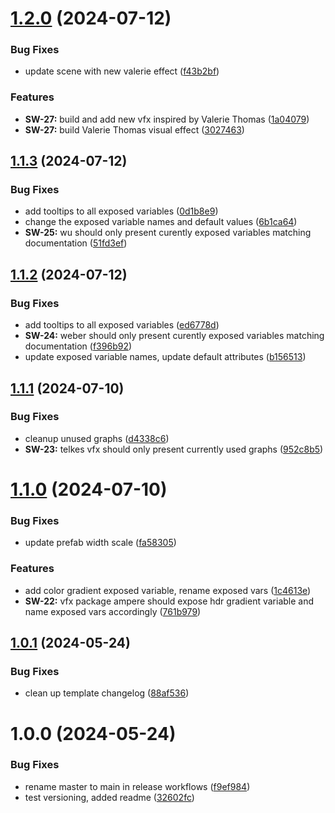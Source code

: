 # [1.2.0](https://github.com/soggyinkgames/package-inventorsvisualeffects/compare/v1.1.3...v1.2.0) (2024-07-12)


### Bug Fixes

* update scene with new valerie effect ([f43b2bf](https://github.com/soggyinkgames/package-inventorsvisualeffects/commit/f43b2bfbd3c2951cc02b2d4ed5abfc6343dd03e0))


### Features

* **SW-27:** build and add new vfx inspired by Valerie Thomas ([1a04079](https://github.com/soggyinkgames/package-inventorsvisualeffects/commit/1a04079dec6fd2d028d07b2d4486072161892662))
* **SW-27:** build Valerie Thomas visual effect ([3027463](https://github.com/soggyinkgames/package-inventorsvisualeffects/commit/3027463ffdb667ab0a140f3d5784adfa7baca736))

## [1.1.3](https://github.com/soggyinkgames/package-inventorsvisualeffects/compare/v1.1.2...v1.1.3) (2024-07-12)


### Bug Fixes

* add tooltips to all exposed variables ([0d1b8e9](https://github.com/soggyinkgames/package-inventorsvisualeffects/commit/0d1b8e9ca9dcb46a77bfaf4969a8b0ceaedb7a33))
* change the exposed variable names and default values ([6b1ca64](https://github.com/soggyinkgames/package-inventorsvisualeffects/commit/6b1ca644bf187bf0b1a6d40412ebaa3684afa20a))
* **SW-25:** wu should only present curently exposed variables matching documentation ([51fd3ef](https://github.com/soggyinkgames/package-inventorsvisualeffects/commit/51fd3ef1383d05de98082663ea72472b934b89f6))

## [1.1.2](https://github.com/soggyinkgames/package-inventorsvisualeffects/compare/v1.1.1...v1.1.2) (2024-07-12)


### Bug Fixes

* add tooltips to all exposed variables ([ed6778d](https://github.com/soggyinkgames/package-inventorsvisualeffects/commit/ed6778d3f923fd4147d78b3cccef1b2b5df4b20b))
* **SW-24:** weber should only present curently exposed variables matching documentation ([f396b92](https://github.com/soggyinkgames/package-inventorsvisualeffects/commit/f396b9251204e01fd5770329435e322fa311d543))
* update exposed variable names, update default attributes ([b156513](https://github.com/soggyinkgames/package-inventorsvisualeffects/commit/b156513d90a83e58b9fd0b759399a9ac5a52b391))

## [1.1.1](https://github.com/soggyinkgames/package-inventorsvisualeffects/compare/v1.1.0...v1.1.1) (2024-07-10)


### Bug Fixes

* cleanup unused graphs ([d4338c6](https://github.com/soggyinkgames/package-inventorsvisualeffects/commit/d4338c6fc287c244a6c2b819824db71b96888d92))
* **SW-23:** telkes vfx should only present currently used graphs ([952c8b5](https://github.com/soggyinkgames/package-inventorsvisualeffects/commit/952c8b5bf5d56aa9096c7c0acc4f857026dccde5))

# [1.1.0](https://github.com/soggyinkgames/package-inventorsvisualeffects/compare/v1.0.1...v1.1.0) (2024-07-10)


### Bug Fixes

* update prefab width scale ([fa58305](https://github.com/soggyinkgames/package-inventorsvisualeffects/commit/fa583057a3cf3cd807389e8d7732229d32dea3f7))


### Features

* add color gradient  exposed variable, rename exposed vars ([1c4613e](https://github.com/soggyinkgames/package-inventorsvisualeffects/commit/1c4613ebdc874d0006f4d2d074f99ca6b8391786))
* **SW-22:** vfx package ampere should expose hdr gradient variable and name exposed vars accordingly ([761b979](https://github.com/soggyinkgames/package-inventorsvisualeffects/commit/761b979586ed7701d0bb7055107b090472a3e52e))

## [1.0.1](https://github.com/soggyinkgames/package-inventorsvisualeffects/compare/v1.0.0...v1.0.1) (2024-05-24)


### Bug Fixes

* clean up template changelog ([88af536](https://github.com/soggyinkgames/package-inventorsvisualeffects/commit/88af53642d4b26807418255a856e6efc09e749a5))

# 1.0.0 (2024-05-24)


### Bug Fixes

* rename master to main in release workflows ([f9ef984](https://github.com/soggyinkgames/package-inventorsvisualeffects/commit/f9ef9844219c21b88a0eef0ebe56d1325d6676eb))
* test versioning, added readme ([32602fc](https://github.com/soggyinkgames/package-inventorsvisualeffects/commit/32602fcabbba7741d83e8c496967755c8320104f))
